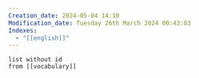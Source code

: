 ```yaml
---
Creation_date: 2024-05-04 14:10
Modification_date: Tuesday 26th March 2024 00:43:03
Indexes:
  - "[[english]]"
---
```

```dataview
list without id
from [[vocabulary]]
```
